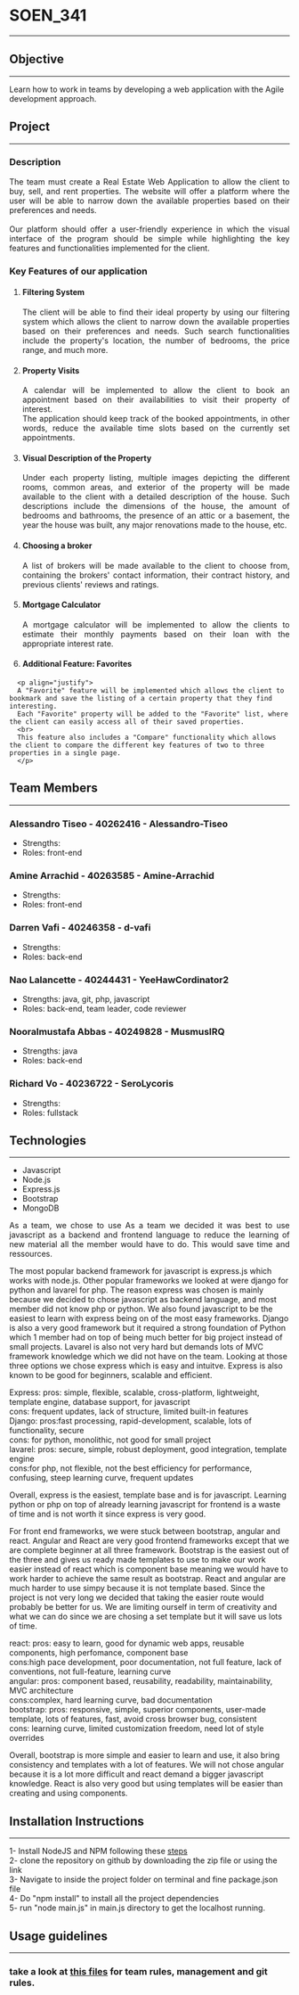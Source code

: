 # SOEN_341
***
## Objective
***
Learn how to work in teams by developing a web application with the Agile development approach.<br>
## Project
***
<h3> Description </h3> 
<p align="justify"> The team must create a Real Estate Web Application to allow the client to buy, sell, and rent properties. The website will offer a platform where the user will be able to narrow down the available properties based on their preferences and needs.
<br><br> Our platform should offer a user-friendly experience in which the visual interface of the program should be simple while highlighting the key features and functionalities implemented for the client. 
</p>

<h3>Key Features of our application</h3>


   1. <h4> Filtering System </h4>
      <p align="justify"> 
      The client will be able to find their ideal property by using our filtering system which allows the client to narrow down the available properties based on their preferences and needs. Such search functionalities include the property's location, the number of bedrooms, the price range, and much more. 
      </p>

   2. <h4> Property Visits </h4>
      <p align="justify">
      A calendar will be implemented to allow the client to book an appointment based on their availabilities to visit their property of interest.
      <br>The application should keep track of the booked appointments, in other words, reduce the available time slots based on the currently set appointments.
      <!-- //The user should be able to cancel their appointment. -->  
      </p>

   3. <h4> Visual Description of the Property </h4>
      <p align="justify">
      Under each property listing, multiple images depicting the different rooms, common areas, and exterior of the property will be made available to the client with a detailed description of the house. 
      Such descriptions include the dimensions of the house, the amount of bedrooms and bathrooms, the presence of an attic or a basement, the year the house was built, any major renovations made to the house, etc.
      </p>

   4. <h4> Choosing a broker </h4>
      <p align="justify"> 
      A list of brokers will be made available to the client to choose from, containing the brokers' contact information, their contract history, and previous clients' reviews and ratings.
      </p>

   5. <h4> Mortgage Calculator </h4> 
      <p align="justify"> 
      A mortgage calculator will be implemented to allow the clients to estimate their monthly payments based on their loan with the appropriate interest rate.
      </p>

   6.  <h4>Additional Feature: Favorites </h4>
      <p align="justify"> 
      A "Favorite" feature will be implemented which allows the client to bookmark and save the listing of a certain property that they find interesting.
      Each "Favorite" property will be added to the "Favorite" list, where the client can easily access all of their saved properties.
      <br>
      This feature also includes a "Compare" functionality which allows the client to compare the different key features of two to three properties in a single page.
      </p>


## Team Members
***
### Alessandro Tiseo - 40262416 - Alessandro-Tiseo<br>
* Strengths:  <br>
* Roles: front-end  <br>
### Amine Arrachid - 40263585 - Amine-Arrachid<br>
* Strengths:  <br>
* Roles: front-end <br>
### Darren Vafi - 40246358 - d-vafi<br>
* Strengths: <br>
* Roles: back-end <br>
### Nao Lalancette - 40244431 - YeeHawCordinator2 <br>
* Strengths: java, git, php, javascript <br>
* Roles: back-end, team leader, code reviewer <br>
### Nooralmustafa Abbas - 40249828 - MusmusIRQ<br>
* Strengths: java <br>
* Roles: back-end<br>
### Richard Vo - 40236722 - SeroLycoris <br>
* Strengths: <br>
* Roles: fullstack<br> 

## Technologies
***
<ul>
   <li>Javascript</li>
   <li>Node.js</li>
   <li>Express.js</li>
   <li>Bootstrap</li>
   <li>MongoDB</li>
</ul>

<p align="justify">
As a team, we chose to use    
As a team we decided it was best to use javascript as a backend and frontend language to reduce the learning of new material all the member would have to do. This would save time and ressources.

The most popular backend framework for javascript is express.js which works with node.js. Other popular frameworks we looked at were django for python and lavarel for php. The reason express was chosen is mainly because we decided to chose javascript as backend language, and most member did not know php or python. We also found javascript to be the easiest to learn with express being on of the most easy frameworks. Django is also a very good framework but it required a strong foundation of Python which 1 member had on top of being much better for big project instead of small projects. Lavarel is also not very hard but demands lots of MVC framework knowledge which we did not have on the team. Looking at those three options we chose express which is easy and intuitve. Express is also known to be good for beginners, scalable and efficient. 

Express: pros: simple, flexible, scalable, cross-platform, lightweight, template engine, database support, for javascript <br>
cons: frequent updates, lack of structure, limited built-in features <br>
Django: pros:fast processing, rapid-development, scalable, lots of functionality, secure <br>
cons: for python, monolithic, not good for small project <br>
lavarel: pros: secure, simple, robust deployment, good integration, template engine <br>
cons:for php, not flexible, not the best efficiency for performance, confusing, steep learning curve, frequent updates <br>

Overall, express is the easiest, template base and is for javascript. Learning python or php on top of already learning javascript for frontend is a waste of time and is not worth it since express is very good. 

For front end frameworks, we were stuck between bootstrap, angular and react. Angular and React are very good frontend frameworks except that we are complete beginner at all three framework. Bootstrap is the easiest out of the three and gives us ready made templates to use to make our work easier instead of react which is component base meaning we would have to work harder to achieve the same result as bootstrap. React and angular are much harder to use simpy because it is not template based. Since the project is not very long we decided that taking the easier route would probably be better for us. We are limiting ourself in term of creativity and what we can do since we are chosing a set template but it will save us lots of time. 

react: pros: easy to learn, good for dynamic web apps, reusable components, high perfomance, component base <br>
cons:high pace development, poor documentation, not full feature, lack of conventions, not full-feature, learning curve <br>
angular: pros: component based, reusability, readability, maintainability, MVC architecture <br>
cons:complex, hard learning curve, bad documentation <br>
bootstrap: pros: responsive, simple, superior components, user-made template, lots of features, fast, avoid cross browser bug, consistent <br>
cons: learning curve, limited customization freedom, need lot of style overrides  <br>

Overall, bootstrap is more simple and easier to learn and use, it also bring consistency and templates with a lot of features. We will not chose angular because it is a lot more difficult and react demand a bigger javascript knowledge. React is also very good but using templates will be easier than creating and using components.

</p>

## Installation Instructions
***
1- Install NodeJS and NPM following these [steps](https://radixweb.com/blog/installing-npm-and-nodejs-on-windows-and-mac) <br>
2- clone the repository on github by downloading the zip file or using the link <br>
3- Navigate to inside the project folder on terminal and fine package.json file <br>
4- Do "npm install" to install all the project dependencies <br>
5- run "node main.js" in main.js directory to get the localhost running. <br>

## Usage guidelines
***
### take a look at [this files](https://github.com/YeeHawCordinator2/VTALVN-soen341projectF2023/wiki/Team-rules) for team rules, management and git rules.

